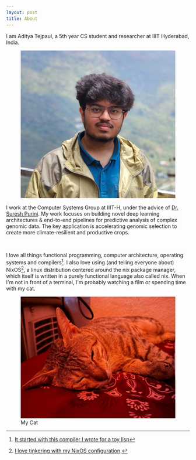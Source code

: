 ```yaml
---
layout: post
title: About
---
```


I am Aditya Tejpaul, a 5th year CS student and researcher at IIIT Hyderabad, India.

<figure>
  <img alt="A photo of me." src="./assets/images/small-profile.jpg" class="image" />
</figure>

I work at the Computer Systems Group at IIIT-H, under the advice of <a href="https://scholar.google.co.in/citations?user=m8_F5SoAAAAJ&hl=en">Dr. Suresh Purini</a>. My work focuses on building novel deep learning architectures & end-to-end pipelines for predictive analysis of complex genomic data. The key application is accelerating genomic selection to create more climate-resilient and productive crops.

<br>

I love all things functional programming, computer architecture, operating systems and compilers[^1]. I also love using (and telling everyone about) NixOS[^2], a linux distribution centered around the nix package manager, which itself is written in a purely functional language also called nix. When I'm not in front of a terminal, I'm probably watching a film or spending time with my cat. 

<figure>
  <img alt="A photo of my cat." src="./assets/images/mycat.png" class="image" />
  <figcaption> My Cat </figcaption>
</figure>

[^1]: <a href="https://www.github.com/hoarfrost32/Crack.git">It started with this compiler I wrote for a toy lisp</a>
[^2]: <a href="https://www.github.com/hoarfrost32/NixOS-Config.git">I love tinkering with my NixOS configuration</a>.